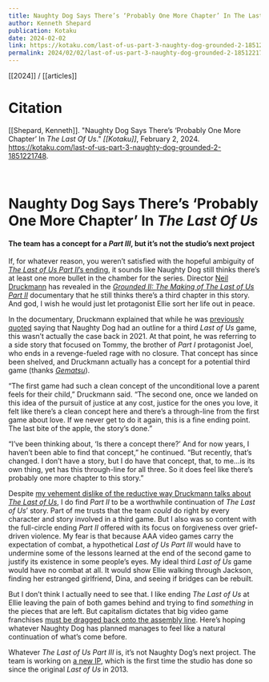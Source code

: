 ```yaml
---
title: Naughty Dog Says There’s ‘Probably One More Chapter’ In The Last Of Us
author: Kenneth Shepard
publication: Kotaku
date: 2024-02-02
link: https://kotaku.com/last-of-us-part-3-naughty-dog-grounded-2-1851221748
permalink: 2024/02/02/last-of-us-part-3-naughty-dog-grounded-2-1851221748
---
```


[[2024]] / [[articles]]

# Citation

[[Shepard, Kenneth]]. "Naughty Dog Says There’s ‘Probably One More Chapter’ In _The Last Of Us_." *[[Kotaku]]*, February 2, 2024. <https://kotaku.com/last-of-us-part-3-naughty-dog-grounded-2-1851221748>.

<br>

# Naughty Dog Says There’s ‘Probably One More Chapter’ In _The Last Of Us_

#### The team has a concept for a _Part III_, but it’s not the studio’s next project

If, for whatever reason, you weren’t satisfied with the hopeful ambiguity of [_The Last of Us Part II_’s ending](https://kotaku.com/last-of-us-2-tlou-remastered-review-1851167660), it sounds like Naughty Dog still thinks there’s at least one more bullet in the chamber for the series. Director [Neil Druckmann](https://kotaku.com/the-last-of-us-part-2-3-season-naughty-dog-tlou-ps5-1850228889) has revealed in the [_Grounded II: The Making of The Last of Us Part II_](https://www.youtube.com/watch?v=SC3C7GMMfDU) documentary that he still thinks there’s a third chapter in this story. And god, I wish he would just let protagonist Ellie sort her life out in peace.  

In the documentary, Druckmann explained that while he was [previously quoted](https://www.ign.com/articles/the-last-of-us-part-3-has-a-plot-but-its-not-being-made-yet) saying that Naughty Dog had an outline for a third _Last of Us_ game, this wasn’t actually the case back in 2021. At that point, he was referring to a side story that focused on Tommy, the brother of _Part I_ protagonist Joel, who ends in a revenge-fueled rage with no closure. That concept has since been shelved, and Druckmann actually has a concept for a potential third game (thanks [_Gematsu_](https://www.gematsu.com/2024/02/neil-druckmann-has-a-concept-for-a-third-the-last-of-us-it-does-feel-like-theres-probably-one-more-chapter-to-this-story)).

“The first game had such a clean concept of the unconditional love a parent feels for their child,” Druckmann said. “The second one, once we landed on this idea of the pursuit of justice at any cost, justice for the ones you love, it felt like there’s a clean concept here and there’s a through-line from the first game about love. If we never get to do it again, this is a fine ending point. The last bite of the apple, the story’s done.”

“I’ve been thinking about, ‘Is there a concept there?’ And for now years, I haven’t been able to find that concept,” he continued. “But recently, that’s changed. I don’t have a story, but I do have that concept, that, to me…is its own thing, yet has this through-line for all three. So it does feel like there’s probably one more chapter to this story.”

Despite [my vehement dislike of the reductive way Druckmann talks about _The Last of Us_](https://kotaku.com/last-of-us-hbo-show-ellie-bella-ramsey-violent-heart-1850224988), I do find _Part II_ to be a worthwhile continuation of _The Last of Us_’ story. Part of me trusts that the team _could_ do right by every character and story involved in a third game. But I also was so content with the full-circle ending _Part II_ offered with its focus on forgiveness over grief-driven violence. My fear is that because AAA video games carry the expectation of combat, a hypothetical _Last of Us Part III_ would have to undermine some of the lessons learned at the end of the second game to justify its existence in some people’s eyes. My ideal third _Last of Us_ game would have no combat at all. It would show Ellie walking through Jackson, finding her estranged girlfriend, Dina, and seeing if bridges can be rebuilt.

But I don’t think I actually need to see that. I like ending _The Last of Us_ at Ellie leaving the pain of both games behind and trying to find _something_ in the pieces that are left. But capitalism dictates that big video game franchises [must be dragged back onto the assembly line](https://kotaku.com/last-of-us-part-2-remastered-ps5-remake-hbo-show-1851038633). Here’s hoping whatever Naughty Dog has planned manages to feel like a natural continuation of what’s come before.

Whatever _The Last of Us Part III_ is, it’s not Naughty Dog’s next project. The team is working on [a new IP](https://kotaku.com/the-last-of-us-part-2-3-season-naughty-dog-tlou-ps5-1850228889), which is the first time the studio has done so since the original _Last of Us_ in 2013.
